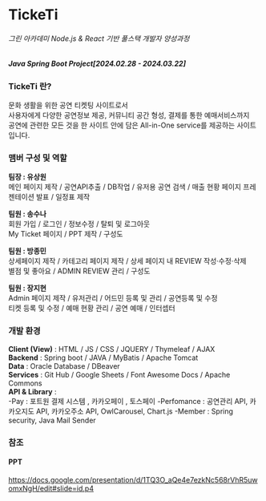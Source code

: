 # TickeTi

###### 그린 아카데미 Node.js & React 기반 풀스택 개발자 양성과정
##### Java Spring Boot Project[2024.02.28 - 2024.03.22]

### TickeTi 란?   
문화 생활을 위한 공연 티켓팅 사이트로서   
사용자에게 다양한 공연정보 제공, 커뮤니티 공간 형성, 결제를 통한 예매서비스까지     
공연에 관련한 모든 것을 한 사이트 안에 담은 All-in-One service를 제공하는 사이트입니다.   

### 맴버 구성 및 역할 
**팀장 : 유상원**    
메인 페이지 제작 / 공연API추출 / DB작업 / 유저용 공연 검색 / 매출 현황 페이지
프레젠테이션 발표 / 일정표 제작

**팀원 : 송수나**   
회원 가입 / 로그인 / 정보수정 / 탈퇴 및 로그아웃   
My Ticket 페이지 / PPT 제작 / 구성도
   
**팀원 : 방종민**   
상세페이지 제작 / 카테고리 페이지 제작 /  상세 페이지 내 REVIEW 작성·수정·삭제   
별점 및 좋아요 /  ADMIN REVIEW 관리 / 구성도   
   
**팀원 : 장지현**   
Admin 페이지 제작 / 유저관리 / 어드민 등록 및 관리 / 공연등록 및 수정   
티켓 등록 및 수정 / 예매 현황 관리 /  공연 예매 / 인터셉터


### 개발 환경
**Client (View)**   : HTML / JS / CSS / JQUERY / Thymeleaf / AJAX      
**Backend**   : Spring boot / JAVA / MyBatis / Apache Tomcat   
**Data**   : Oracle Database / DBeaver   
**Services**   : Git Hub / Google Sheets / Font Awesome Docs / Apache Commons   
**API & Library** :   
-Pay : 포트원 결제 시스템 , 카카오페이 , 토스페이
-Perfomance : 공연관리 API, 카카오지도 API, 카카오주소 API, OwlCarousel, Chart.js
-Member : Spring security, Java Mail Sender
  

### 참조   
#### PPT   
https://docs.google.com/presentation/d/1TQ3O_aQe4e7ezkNc568rVhR5uwomxNgH/edit#slide=id.p4



